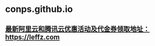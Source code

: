 # conps.github.io



## <a href="https://leffz.com" target="_blank">最新阿里云和腾讯云优惠活动及代金券领取地址：https://leffz.com </a>

